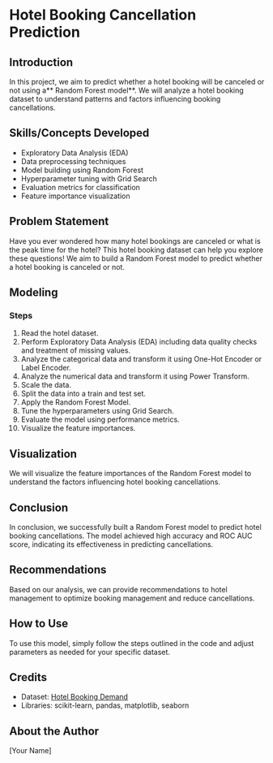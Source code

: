 # Hotel Booking Cancellation Prediction

## Introduction

In this project, we aim to predict whether a hotel booking will be canceled or not using a** Random Forest model**. We will analyze a hotel booking dataset to understand patterns and factors influencing booking cancellations.

## Skills/Concepts Developed

- Exploratory Data Analysis (EDA)
- Data preprocessing techniques
- Model building using Random Forest
- Hyperparameter tuning with Grid Search
- Evaluation metrics for classification
- Feature importance visualization

## Problem Statement

Have you ever wondered how many hotel bookings are canceled or what is the peak time for the hotel? This hotel booking dataset can help you explore these questions! We aim to build a Random Forest model to predict whether a hotel booking is canceled or not.

## Modeling

### Steps

1. Read the hotel dataset.
2. Perform Exploratory Data Analysis (EDA) including data quality checks and treatment of missing values.
3. Analyze the categorical data and transform it using One-Hot Encoder or Label Encoder.
4. Analyze the numerical data and transform it using Power Transform.
5. Scale the data.
6. Split the data into a train and test set.
7. Apply the Random Forest Model.
8. Tune the hyperparameters using Grid Search.
9. Evaluate the model using performance metrics.
10. Visualize the feature importances.

## Visualization

We will visualize the feature importances of the Random Forest model to understand the factors influencing hotel booking cancellations.

## Conclusion

In conclusion, we successfully built a Random Forest model to predict hotel booking cancellations. The model achieved high accuracy and ROC AUC score, indicating its effectiveness in predicting cancellations.

## Recommendations

Based on our analysis, we can provide recommendations to hotel management to optimize booking management and reduce cancellations.

## How to Use

To use this model, simply follow the steps outlined in the code and adjust parameters as needed for your specific dataset.

## Credits

- Dataset: [Hotel Booking Demand](https://www.sciencedirect.com/science/article/pii/S2352340918315191)
- Libraries: scikit-learn, pandas, matplotlib, seaborn

## About the Author

[Your Name]

